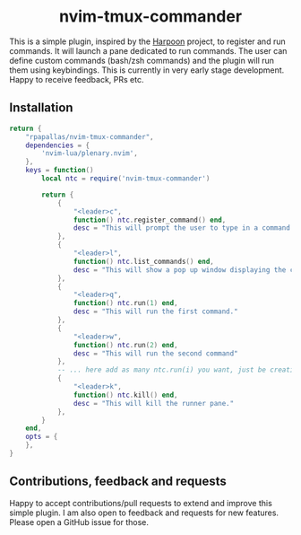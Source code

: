 <h1 align="center"> nvim-tmux-commander</h1>

This is a simple plugin, inspired by the [Harpoon](https://github.com/ThePrimeagen/harpoon) project,
to register and run commands. It will launch a pane dedicated to run commands. The user can
define custom commands (bash/zsh commands) and the plugin will run them using
keybindings. This is currently in very early stage development. Happy to receive
feedback, PRs etc.

## Installation

```lua
return {
    "rpapallas/nvim-tmux-commander",
    dependencies = {
        'nvim-lua/plenary.nvim',
    },
    keys = function()
        local ntc = require('nvim-tmux-commander')

        return {
            {
                "<leader>c",
                function() ntc.register_command() end,
                desc = "This will prompt the user to type in a command to register."
            },
            {
                "<leader>l",
                function() ntc.list_commands() end,
                desc = "This will show a pop up window displaying the current registered commands."
            },
            {
                "<leader>q",
                function() ntc.run(1) end,
                desc = "This will run the first command."
            },
            {
                "<leader>w",
                function() ntc.run(2) end,
                desc = "This will run the second command"
            },
            -- ... here add as many ntc.run(i) you want, just be creative with your keybindings.
            {
                "<leader>k",
                function() ntc.kill() end,
                desc = "This will kill the runner pane."
            },
        }
    end,
    opts = {
    },
}
```

## Contributions, feedback and requests

Happy to accept contributions/pull requests to extend and improve this simple
plugin. I am also open to feedback and requests for new features. Please open a
GitHub issue for those.
